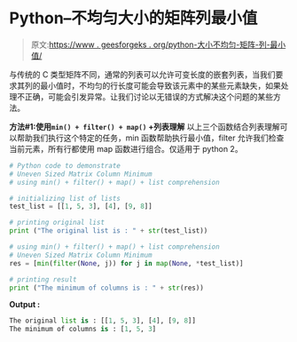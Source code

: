# Python–不均匀大小的矩阵列最小值

> 原文:[https://www . geesforgeks . org/python-大小不均匀-矩阵-列-最小值/](https://www.geeksforgeeks.org/python-uneven-sized-matrix-column-minimum/)

与传统的 C 类型矩阵不同，通常的列表可以允许可变长度的嵌套列表，当我们要求其列的最小值时，不均匀的行长度可能会导致该元素中的某些元素缺失，如果处理不正确，可能会引发异常。让我们讨论以无错误的方式解决这个问题的某些方法。

**方法#1:使用`min() + filter() + map()` +列表理解**
以上三个函数结合列表理解可以帮助我们执行这个特定的任务，min 函数帮助执行最小值，filter 允许我们检查当前元素，所有行都使用 map 函数进行组合。仅适用于 python 2。

```py
# Python code to demonstrate 
# Uneven Sized Matrix Column Minimum
# using min() + filter() + map() + list comprehension

# initializing list of lists
test_list = [[1, 5, 3], [4], [9, 8]]

# printing original list 
print ("The original list is : " + str(test_list))

# using min() + filter() + map() + list comprehension
# Uneven Sized Matrix Column Minimum
res = [min(filter(None, j)) for j in map(None, *test_list)]

# printing result
print ("The minimum of columns is : " + str(res))
```

**Output :**

```py
The original list is : [[1, 5, 3], [4], [9, 8]]
The minimum of columns is : [1, 5, 3]

```